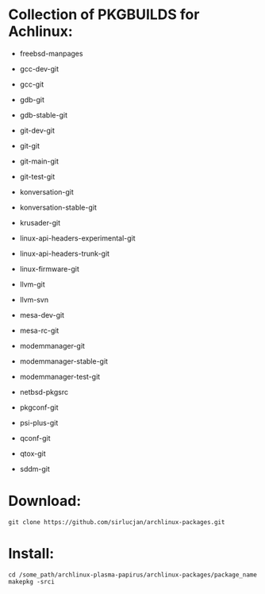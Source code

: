 # Collection of PKGBUILDS for Achlinux:

- freebsd-manpages

- gcc-dev-git

- gcc-git

- gdb-git

- gdb-stable-git

- git-dev-git

- git-git

- git-main-git

- git-test-git

- konversation-git

- konversation-stable-git

- krusader-git

- linux-api-headers-experimental-git

- linux-api-headers-trunk-git

- linux-firmware-git

- llvm-git

- llvm-svn

- mesa-dev-git

- mesa-rc-git

- modemmanager-git

- modemmanager-stable-git

- modemmanager-test-git

- netbsd-pkgsrc

- pkgconf-git

- psi-plus-git

- qconf-git

- qtox-git

- sddm-git

# Download:

```
git clone https://github.com/sirlucjan/archlinux-packages.git

```
# Install:

```
cd /some_path/archlinux-plasma-papirus/archlinux-packages/package_name
makepkg -srci

```
